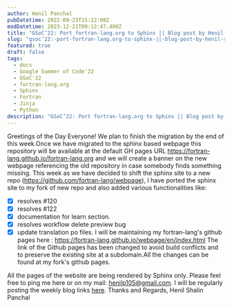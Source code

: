 ```yaml
---
author: Henil Panchal
pubDatetime: 2022-09-23T15:22:00Z
modDatetime: 2023-12-21T09:12:47.400Z
title: "GSoC’22: Port fortran-lang.org to Sphinx || Blog post by Henil Shalin Panchal || #13"
slug: "gsoc’22:-port-fortran-lang.org-to-sphinx-||-blog-post-by-henil-shalin-panchal-||- 13"
featured: true
draft: false
tags:
  - docs
  - Google Summer of Code'22
  - GSoC'22
  - fortran-lang.org
  - Sphinx
  - Fortran
  - Jinja
  - Python
description: "GSoC’22: Port fortran-lang.org to Sphinx || Blog post by Henil Shalin Panchal || #13"
---
```


Greetings of the Day Everyone!
We plan to finish the migration by the end of this week.Once we have migrated to the sphinx based webpage this repository will be available at the default GH pages URL https://fortran-lang.github.io/fortran-lang.org and we will create a banner on the new webpage referencing the old repository in case somebody finds something missing.
This week as we have decided to shift the sphinx site to a new repo (https://github.com/fortran-lang/webpage), I have ported the sphinx site to my fork of new repo and also added various functionalities like:

- [x] resolves #120
- [x] resolves #122
- [x] documentation for learn section.
- [x] resolves workflow delete preview bug
- [x] update translation po files.
      I will be maintaining my fortran-lang's github pages here : https://fortran-lang.github.io/webpage/en/index.html
      The link of the Github pages has been changed to avoid build conflicts and to preserve the existing site at a subdomain.All the changes can be found at my fork's github pages.

All the pages of the website are being rendered by Sphinx only.
Please feel free to ping me here or on my mail: [henilp105@gmail.com](mailto:henilp105@gmail.com).
I will be regularly posting the weekly blog links [here](https://docs.google.com/document/d/1Et-2JPlnA9SAssSnmzkYeXQ1ExXqBI5tcdBQhuqvilE/edit?usp=sharing).
Thanks and Regards,
Henil Shalin Panchal
